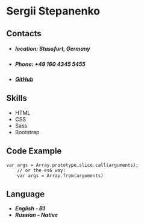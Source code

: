 # Sergii Stepanenko
## Contacts
- ##### location: Stassfurt, Germany
- ##### Phone: +49 160 4345 5455
- ##### [GitHub](https://github.com/sstepanenkoff)
## Skills
- HTML
- CSS
- Sass
- Bootstrap
## Code Example

```
var args = Array.prototype.slice.call(arguments);
    // or the es6 way:
    var args = Array.from(arguments)

```

## Language
- _**English - B1**_
- _**Russian - Native**_
